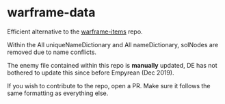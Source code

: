 # warframe-data
Efficient alternative to the [warframe-items](https://github.com/WFCD/warframe-items) repo.

Within the All uniqueNameDictionary and All nameDictionary, solNodes are removed due to name conflicts.

The enemy file contained within this repo is **manually** updated, DE has not bothered to update this since before Empyrean (Dec 2019).

If you wish to contribute to the repo, open a PR. Make sure it follows the same formatting as everything else.
